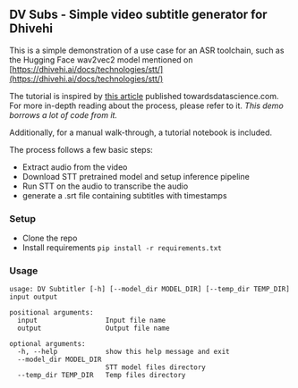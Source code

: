 ## DV Subs - Simple video subtitle generator for Dhivehi

This is a simple demonstration of a use case for an ASR toolchain,
such as the Hugging Face wav2vec2 model mentioned on
[https://dhivehi.ai/docs/technologies/stt/](https://dhivehi.ai/docs/technologies/stt/)

The tutorial is inspired by [this article](https://towardsdatascience.com/generating-subtitles-automatically-using-mozilla-deepspeech-562c633936a7)
published towardsdatascience.com. For more in-depth reading about 
the process, please refer to it. *This demo borrows a lot of code from it.*

Additionally, for a manual walk-through, a tutorial notebook
is included.

The process follows a few basic steps:
 * Extract audio from the video
 * Download STT pretrained model and setup inference pipeline
 * Run STT on the audio to transcribe the audio
 * generate a .srt file containing subtitles with timestamps

### Setup

* Clone the repo
* Install requirements `pip install -r requirements.txt`

### Usage
```shell
usage: DV Subtitler [-h] [--model_dir MODEL_DIR] [--temp_dir TEMP_DIR] input output

positional arguments:
  input                 Input file name
  output                Output file name

optional arguments:
  -h, --help            show this help message and exit
  --model_dir MODEL_DIR
                        STT model files directory
  --temp_dir TEMP_DIR   Temp files directory
```
